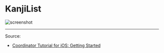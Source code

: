 # KanjiList

![screenshot]()

---

Source:

- [Coordinator Tutorial for iOS: Getting Started](https://www.raywenderlich.com/177538/coordinator-tutorial-ios-getting-started)
